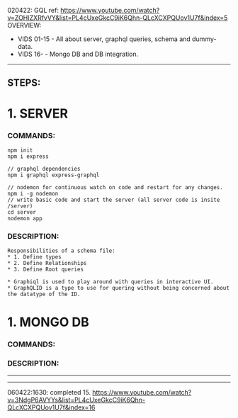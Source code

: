 020422: GQL
ref: https://www.youtube.com/watch?v=ZOHIZXRfvVY&list=PL4cUxeGkcC9iK6Qhn-QLcXCXPQUov1U7f&index=5
OVERVIEW:
* VIDS 01-15 - All about server, graphql queries, schema and dummy-data.
* VIDS 16- - Mongo DB and DB integration.
---
## STEPS:
# 1. SERVER
### COMMANDS:
    npm init
    npm i express

    // graphql dependencies
    npm i graphql express-graphql

    // nodemon for continuous watch on code and restart for any changes.
    npm i -g nodemon
    // write basic code and start the server (all server code is insite /server)
    cd server
    nodemon app

### DESCRIPTION:
    Responsibilities of a schema file:
    * 1. Define types
    * 2. Define Relationships
    * 3. Define Root queries

    * Graphiql is used to play around with queries in interactive UI.
    * GraphQLID is a type to use for quering without being concerned about the datatype of the ID.

# 1. MONGO DB
### COMMANDS:

### DESCRIPTION:

---

---
060422:1630: completed 15.
https://www.youtube.com/watch?v=3NdgP6AVYYs&list=PL4cUxeGkcC9iK6Qhn-QLcXCXPQUov1U7f&index=16
